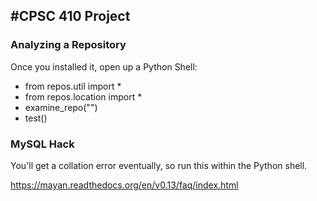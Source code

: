 #CPSC 410 Project
----

### Analyzing a Repository
Once you installed it, open up a Python Shell:

- from repos.util import *
- from repos.location import *
- examine_repo("<URL HERE>")
- test()

### MySQL Hack
You'll get a collation error eventually, so run this within the Python shell.

https://mayan.readthedocs.org/en/v0.13/faq/index.html

